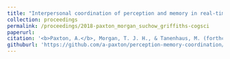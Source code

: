 ```yaml
---
title: "Interpersonal coordination of perception and memory in real-time online social experiments"
collection: proceedings
permalink: /proceedings/2018-paxton_morgan_suchow_griffiths-cogsci
paperurl:
citation: '<b>Paxton, A.</b>, Morgan, T. J. H., & Tanenhaus, M. (forthcoming). Interpersonal coordination of perception and memory in real-time online social experiments. To appear in <i>Proceedings of the 40th Annual Meeting of the Cognitive Science Society</i>. Austin, TX: Cognitive Science Society.'
githuburl: 'https://github.com/a-paxton/perception-memory-coordination/blob/master/study_1-cogsci2018/paxton_05_13.pdf'
---
```

